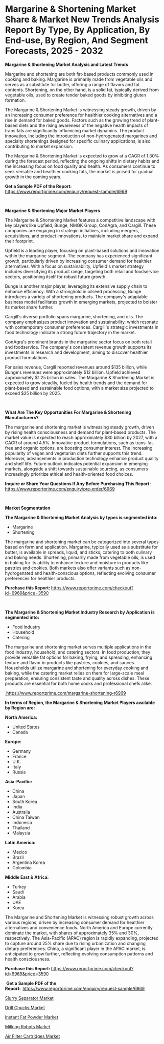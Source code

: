 <p><h1>Margarine & Shortening Market Share & Market New Trends Analysis Report By Type, By Application, By End-use, By Region, And Segment Forecasts, 2025 - 2032</h1></p><p><strong>Margarine & Shortening Market Analysis and Latest Trends</strong></p>
<p><p>Margarine and shortening are both fat-based products commonly used in cooking and baking. Margarine is primarily made from vegetable oils and serves as a substitute for butter, offering a range of flavors and fat contents. Shortening, on the other hand, is a solid fat, typically derived from vegetable oils, used to create tender baked goods by inhibiting gluten formation.</p><p>The Margarine & Shortening Market is witnessing steady growth, driven by an increasing consumer preference for healthier cooking alternatives and a rise in demand for baked goods. Factors such as the growing trend of plant-based diets and the rising awareness of the negative health impacts of trans fats are significantly influencing market dynamics. The product innovation, including the introduction of non-hydrogenated margarines and specialty shortenings designed for specific culinary applications, is also contributing to market expansion. </p><p>The Margarine & Shortening Market is expected to grow at a CAGR of 1.30% during the forecast period, reflecting the ongoing shifts in dietary habits and the increasing focus on food quality and health. As consumers continue to seek versatile and healthier cooking fats, the market is poised for gradual growth in the coming years.</p></p>
<p><strong>Get a Sample PDF of the Report:&nbsp;</strong> <a href="https://www.reportprime.com/enquiry/request-sample/6969?utm_campaign=3139&utm_medium=2&utm_source=Github&utm_content=ia&utm_term=19032025&utm_id=margarine-shortening">https://www.reportprime.com/enquiry/request-sample/6969</a></p>
<p>&nbsp;</p>
<p><strong>Margarine & Shortening Major Market Players</strong></p>
<p><p>The Margarine & Shortening Market features a competitive landscape with key players like Upfield, Bunge, NMGK Group, ConAgra, and Cargill. These companies are engaging in strategic initiatives, including mergers, acquisitions, and product innovations, to maintain market share and expand their footprint.</p><p>Upfield is a leading player, focusing on plant-based solutions and innovation within the margarine segment. The company has experienced significant growth, particularly driven by increasing consumer demand for healthier alternatives. With a focus on sustainability, Upfield's market strategy includes diversifying its product range, targeting both retail and foodservice sectors, positioning itself for robust future growth.</p><p>Bunge is another major player, leveraging its extensive supply chain to enhance efficiency. With a stronghold in oilseed processing, Bunge introduces a variety of shortening products. The company's adaptable business model facilitates growth in emerging markets, projected to bolster its market share further.</p><p>Cargill's diverse portfolio spans margarine, shortening, and oils. The company emphasizes product innovation and sustainability, which resonate with contemporary consumer preferences. Cargill's strategic investments in food technology indicate a strong future trajectory in the market.</p><p>ConAgra's prominent brands in the margarine sector focus on both retail and foodservice. The company's consistent revenue growth supports its investments in research and development, aiming to discover healthier product formulations.</p><p>For sales revenue, Cargill reported revenues around $135 billion, while Bunge's revenues were approximately $12 billion. Upfield achieved approximately $1.25 billion in sales. The Margarine & Shortening Market is expected to grow steadily, fueled by health trends and the demand for plant-based and sustainable food options, with a market size projected to exceed $25 billion by 2025.</p></p>
<p>&nbsp;</p>
<p><strong>What Are The Key Opportunities For Margarine & Shortening Manufacturers?</strong></p>
<p><p>The margarine and shortening market is witnessing steady growth, driven by rising health consciousness and demand for plant-based products. The market value is expected to reach approximately $30 billion by 2027, with a CAGR of around 4.5%. Innovative product formulations, such as trans-fat-free and organic options, are boosting consumer interest. The increasing popularity of vegan and vegetarian diets further supports this trend. Moreover, advancements in production technology enhance product quality and shelf life. Future outlook indicates potential expansion in emerging markets, alongside a shift towards sustainable sourcing, as consumers increasingly prioritize ethical and health-oriented food choices.</p></p>
<p><strong>Inquire or Share Your Questions If Any Before Purchasing This Report:</strong> <a href="https://www.reportprime.com/enquiry/pre-order/6969?utm_campaign=3139&utm_medium=2&utm_source=Github&utm_content=ia&utm_term=19032025&utm_id=margarine-shortening">https://www.reportprime.com/enquiry/pre-order/6969</a></p>
<p>&nbsp;</p>
<p><strong>Market Segmentation</strong></p>
<p><strong>The Margarine & Shortening Market Analysis by types is segmented into:</strong></p>
<p><ul><li>Margarine</li><li>Shortening</li></ul></p>
<p><p>The margarine and shortening market can be categorized into several types based on form and application. Margarine, typically used as a substitute for butter, is available in spreads, liquid, and sticks, catering to both culinary and baking needs. Shortening, primarily made from vegetable oils, is used in baking for its ability to enhance texture and moisture in products like pastries and cookies. Both markets also offer variants such as non-hydrogenated and health-conscious options, reflecting evolving consumer preferences for healthier products.</p></p>
<p><strong>Purchase this Report:&nbsp;</strong><a href="https://www.reportprime.com/checkout?id=6969&price=3590&utm_campaign=3139&utm_medium=2&utm_source=Github&utm_content=ia&utm_term=19032025&utm_id=margarine-shortening">https://www.reportprime.com/checkout?id=6969&price=3590</a></p>
<p>&nbsp;</p>
<p><strong>The Margarine & Shortening Market Industry Research by Application is segmented into:</strong></p>
<p><ul><li>Food Industry</li><li>Household</li><li>Catering</li></ul></p>
<p><p>The margarine and shortening market serves multiple applications in the food industry, household, and catering sectors. In food production, they provide versatile fat options for baking, frying, and spreading, enhancing texture and flavor in products like pastries, cookies, and sauces. Households utilize margarine and shortening for everyday cooking and baking, while the catering market relies on them for large-scale meal preparation, ensuring consistent taste and quality across dishes. These products are essential for both home cooks and professional chefs alike.</p></p>
<p><a href="https://www.reportprime.com/margarine-shortening-r6969?utm_campaign=3139&utm_medium=2&utm_source=Github&utm_content=ia&utm_term=19032025&utm_id=margarine-shortening">&nbsp;https://www.reportprime.com/margarine-shortening-r6969</a></p>
<p><strong>In terms of Region, the Margarine & Shortening Market Players available by Region are:</strong></p>
<p>
    <p> <strong> North America: </strong>
        <ul>
            <li>United States</li>
            <li>Canada</li>
        </ul>
        </p> 
    <p> <strong> Europe: </strong>
        <ul>
            <li>Germany</li>
            <li>France</li>
            <li>U.K.</li>
            <li>Italy</li>
            <li>Russia</li>
        </ul>
        </p> 
    <p> <strong> Asia-Pacific: </strong>
        <ul>
            <li>China</li>
            <li>Japan</li>
            <li>South Korea</li>
            <li>India</li>
            <li>Australia</li>
            <li>China Taiwan</li>
            <li>Indonesia</li>
            <li>Thailand</li>
            <li>Malaysia</li>
        </ul>
        </p> 
    <p> <strong> Latin America: </strong>
        <ul>
            <li>Mexico</li>
            <li>Brazil</li>
            <li>Argentina Korea</li>
            <li>Colombia</li>
        </ul>
        </p> 
    <p> <strong> Middle East & Africa: </strong>
        <ul>
            <li>Turkey</li>
            <li>Saudi</li>
            <li>Arabia</li>
            <li>UAE</li>
            <li>Korea</li>
        </ul>
    </p>
    </p>
<p><p>The Margarine and Shortening Market is witnessing robust growth across various regions, driven by increasing consumer demand for healthier alternatives and convenience foods. North America and Europe currently dominate the market, with shares of approximately 35% and 30%, respectively. The Asia-Pacific (APAC) region is rapidly expanding, projected to capture around 25% share due to rising urbanization and changing dietary preferences. China, a significant player in the APAC market, is anticipated to grow further, reflecting evolving consumption patterns and health consciousness.</p></p>
<p><strong>Purchase this Report: </strong><a href="https://www.reportprime.com/checkout?id=6969&price=3590&utm_campaign=3139&utm_medium=2&utm_source=Github&utm_content=ia&utm_term=19032025&utm_id=margarine-shortening">https://www.reportprime.com/checkout?id=6969&price=3590</a></p>
<p>&nbsp;<strong>Get a Sample PDF of the Report:&nbsp;&nbsp;</strong><a href="https://www.reportprime.com/enquiry/request-sample/6969?utm_campaign=3139&utm_medium=2&utm_source=Github&utm_content=ia&utm_term=19032025&utm_id=margarine-shortening">https://www.reportprime.com/enquiry/request-sample/6969</a></p>
<p><strong></strong></p>
<p><p><a href="https://www.linkedin.com/pulse/analyzing-projected-cagr-118-slurry-separator-market-analysis-7yvoe?utm_campaign=3139&utm_medium=2&utm_source=Github&utm_content=ia&utm_term=19032025&utm_id=margarine-shortening">Slurry Separator Market</a></p><p><a href="https://www.linkedin.com/pulse/global-drill-chucks-market-analysis-forecast-5-cagr-projected-tmnwe?utm_campaign=3139&utm_medium=2&utm_source=Github&utm_content=ia&utm_term=19032025&utm_id=margarine-shortening">Drill Chucks Market</a></p><p><a href="https://github.com/pupunhez/Market-Research-Report-List-1/blob/main/instant-fat-powder-market.md?utm_campaign=3139&utm_medium=2&utm_source=Github&utm_content=ia&utm_term=19032025&utm_id=margarine-shortening">Instant Fat Powder Market</a></p><p><a href="https://www.linkedin.com/pulse/milking-robots-market-overview-analyzing-trends-projecting-xbqhe?utm_campaign=3139&utm_medium=2&utm_source=Github&utm_content=ia&utm_term=19032025&utm_id=margarine-shortening">Milking Robots Market</a></p><p><a href="https://www.linkedin.com/pulse/success-formula-growing-air-filter-cartridges-market-icehe?utm_campaign=3139&utm_medium=2&utm_source=Github&utm_content=ia&utm_term=19032025&utm_id=margarine-shortening">Air Filter Cartridges Market</a></p></p>